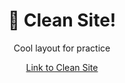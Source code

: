 <h1 align='center'> 🌊 Clean Site! </h1>
<p align='center'> Cool layout for practice </p>
<div style=" color: black; " align='center' ><a href="https://w3breactor.github.io/Clean/">Link to Clean Site</a></div>
